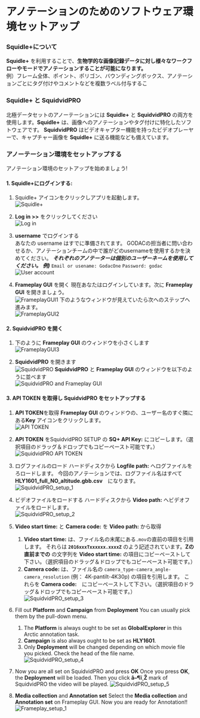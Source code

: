 # アノテーションのためのソフトウェア環境セットアップ 

### Squidle+について
**Squidle+** を利用することで、**生物学的な画像記録データに対し様々なワークフローやモードでアノテーションすることが可能になります。** <br>
例）フレーム全体、ポイント、ポリゴン、バウンディングボックス、アノテーションごとにタグ付けやコメントなどを複数ラベル付与するこ

### Squidle+ と SquidvidPRO
北極データセットのアノーテーションには **Squidle+** と **SquidvidPRO** の両方を使用します。**Squidle+** は、画像へのアノテーションやタグ付けに特化したソフトウェアです。 **SquidvidPRO** はビデオキャプター機能を持ったビデオプレーヤーで、キャプチャー画像を **Squidle+** に送る機能なども備えています。

### アノーテーション環境をセットアップする

アノテーション環境のセットアップを始めましょう!

#### 1. Squidle+にログインする: 
   1. Squidle+ アイコンをクリックしアプリを起動します。<br>
   ![Squidle+](../images/4_SquidleApp_1.png)

   1. **Log in >>** をクリックしてください<br>
   ![Log in](../images/5_SquidleApp_2.png)

   1. **username** でログインする<br>
   あなたの username はすでに準備されてます。
   GODACの担当者に問い合わせるか、アノテーションチームの中で誰がどのusernameを使用するかを決めてください。
   ***それぞれのアノテーターは個別のユーザーネームを使用してください。***
   ***例)***
   `Email or usename: GodacOne`
   `Password: godac`<br>
   ![User account](../images/6_Login_1.png)

   1. **Frameplay GUI** を開く
   現在あなたはログインしています。次に **Frameplay GUI** を開きましょう。<br>
   ![FrameplayGUI1](../images/7_FrameplayGUI_1.png)
   下のようなウィンドウが見えていたら次へのステップへ進みます。<br>
   ![FrameplayGUI2](../images/8_FrameplayGUI_2.png)
   
#### 2. SquidvidPRO を開く
   1. 下のように **Frameplay GUI** のウィンドウを小さくします<br>
   ![FrameplayGUI3](../images/9_FrameplayGUI_3.png)

   1. **SquidvidPRO** を開きます<br>
   ![SquidvidPRO](../images/10_SquidvidPROApp_1.png)
   **SquidvidPRO** と **Frameplay GUI** のウィンドウを以下のように並べます<br>
   ![SquidvidPRO and Frameplay GUI](../images/11_SquidvidPROApp_and_FrameplayGUI_1.png)

#### 3. API TOKEN を取得し SquidvidPRO をセットアップする
   1. **API TOKEN**を取得
   **Frameplay GUI** のウィンドウの、ユーザー名のすぐ隣にある**Key** アイコンをクリックします。<br>
   ![API TOKEN](../images/12_SquidvidPROApp_and_FrameplayGUI_2.png)

   1. **API TOKEN** をSquidvidPRO SETUP の **SQ+ API Key:** にコピーします。（選択項目のドラッグ＆ドロップでもコピーペースト可能です。）<br>
   ![SquidvidPRO API TOKEN](../images/13_SquidvidPROApp_and_FrameplayGUI_3.png)
   
   1. ログファイルのロード
   ハードディスクから **Logfile path:** へログファイルをろロードします。
   今回のアノテーションでは、ログファイル名はすべて **HLY1601_full_NO_altitude.gbb.csv**　になります。<br>
   ![SquidvidPRO_setup_1](../images/14_SquidvidPRO_setup_1.gif)
   
   1. ビデオファイルをロードする
   ハードディスクから **Video path:** へビデオファイルをロードします。<br>
   ![SquidvidPRO_setup_2](../images/15_SquidvidPRO_setup_2.png)

   1. **Video start time:** と **Camera code:** を **Video path:** から取得
      1. **Video start time:** は、ファイル名の末尾にある`.mov`の直前の項目を引用します。 それらは **`2016xxxTxxxxxx.xxxxZ`** のよう記述されています。**Zの直前までの** の文字列を **Video start time:** の項目にコピーペーストして下さい。（選択項目のドラッグ＆ドロップでもコピーペースト可能です。）
      1. **Camera code:** は、ファイル名の `camera_type-camera_angle-camera_resolution` (例： 4K-pantilt-4K30p) の項目を引用します。 これらを **Camera code:**　にコピーペーストして下さい。（選択項目のドラッグ＆ドロップでもコピーペースト可能です。）<br>
      ![SquidvidPRO_setup_3](../images/16_SquidvidPRO_setup_3.gif)

   1. Fill out **Platform** and **Campaign** from **Deployment**
      You can usually pick them by the pull-down menu.
      1. The **Platform** is always ought to be set as **GlobalExplorer** in this Arctic annotation task. 
      2. **Campaign** is also always ought to be set as **HLY1601**. 
      3. Only **Deployment** will be changed depending on which movie file you picked. Check the head of the file name.
      ![SquidvidPRO_setup_4](../images/17_SquidvidPRO_setup_4.png)  

   1. Now you are all set on SquidvidPRO and press **OK**
      Once you press **OK**, the **Deployment** will be loaded.
      Then you click **â–¶ï¸Ž** mark of SquidvidPRO the video will be played. 
      ![SquidvidPRO_setup_5](../images/18_SquidvidPRO_setup_4.gif)
   
   1. **Media collection** and **Annotation set**
   Select the **Media collection** and **Annotation set** on Frameplay GUI.
   Now you are ready for Annotation!!
   ![Frameplay_setup_1](../images/19_Frameplay_setup_1.png)

